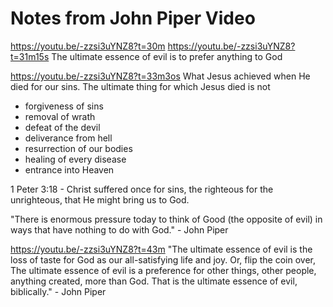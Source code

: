 # Notes from John Piper Video

https://youtu.be/-zzsi3uYNZ8?t=30m
https://youtu.be/-zzsi3uYNZ8?t=31m15s
The ultimate essence of evil is to prefer anything to God

https://youtu.be/-zzsi3uYNZ8?t=33m3os What Jesus achieved when He died for our sins.
The ultimate thing for which Jesus died is not
 - forgiveness of sins
 - removal of wrath
 - defeat of the devil
 - deliverance from hell
 - resurrection of our bodies
 - healing of every disease
 - entrance into Heaven
 
 1 Peter 3:18 - Christ suffered once for sins, the righteous for the unrighteous, that He might bring us to God.

"There is enormous pressure today to think of Good (the opposite of evil) in ways that have nothing to do with God." - John Piper


https://youtu.be/-zzsi3uYNZ8?t=43m
"The ultimate essence of evil is the loss of taste for God as our all-satisfying life and joy. Or, flip the coin over, The ultimate essence of evil is a preference for other things, other people, anything created, more than God. That is the ultimate essence of evil, biblically." - John Piper


